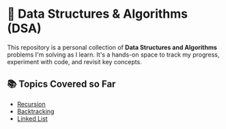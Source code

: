 # 🧠 Data Structures & Algorithms (DSA)

This repository is a personal collection of **Data Structures and Algorithms** problems I'm solving as I learn. It's a hands-on space to track my progress, experiment with code, and revisit key concepts.

## 📚 Topics Covered so Far
- [Recursion](./01-recursion/)
- [Backtracking](./02-backtracking/)
- [Linked List](./03-linked-lists/)
